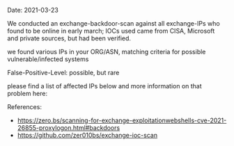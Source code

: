 Date: 2021-03-23

We conducted an exchange-backdoor-scan against
all exchange-IPs who found to be online in
early march; IOCs used came from CISA, Microsoft
and private sources, but had been verified.


we found various IPs in your ORG/ASN,
matching criteria for possible vulnerable/infected 
systems


False-Positive-Level: possible, but rare


please find a list of affected IPs below
and more information on that problem here:


References:

- https://zero.bs/scanning-for-exchange-exploitationwebshells-cve-2021-26855-proxylogon.html#backdoors
- https://github.com/zer010bs/exchange-ioc-scan


    
